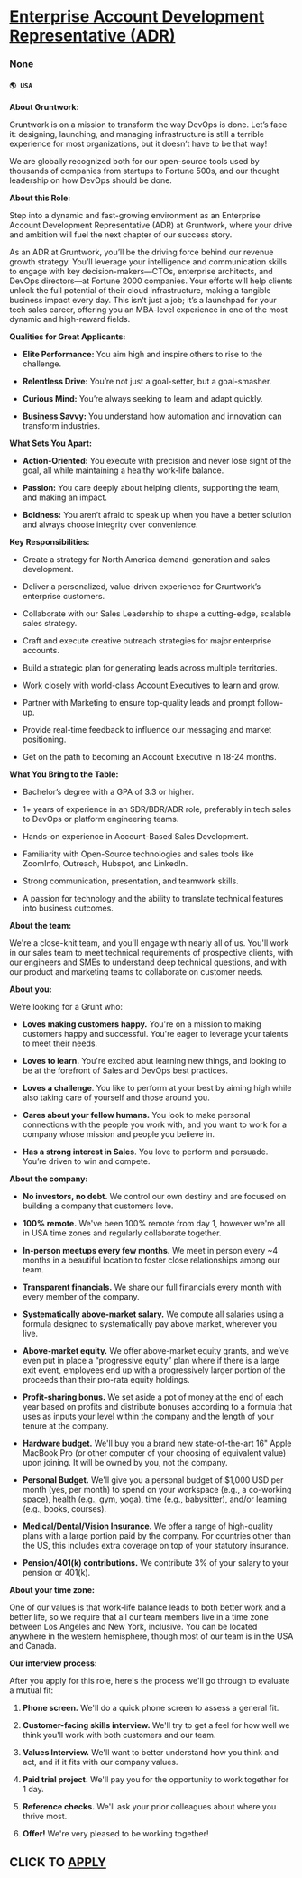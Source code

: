 # [Enterprise Account Development Representative (ADR)](https://www.remotewlb.com/apply/enterprise-account-development-representative-adr-127737)  
### None  
#### `🌎 USA`  

**About Gruntwork:**

Gruntwork is on a mission to transform the way DevOps is done. Let’s face it: designing, launching, and managing infrastructure is still a terrible experience for most organizations, but it doesn’t have to be that way!

We are globally recognized both for our open-source tools used by thousands of companies from startups to Fortune 500s, and our thought leadership on how DevOps should be done.

 **About this Role:**

Step into a dynamic and fast-growing environment as an Enterprise Account Development Representative (ADR) at Gruntwork, where your drive and ambition will fuel the next chapter of our success story.

As an ADR at Gruntwork, you’ll be the driving force behind our revenue growth strategy. You’ll leverage your intelligence and communication skills to engage with key decision-makers—CTOs, enterprise architects, and DevOps directors—at Fortune 2000 companies. Your efforts will help clients unlock the full potential of their cloud infrastructure, making a tangible business impact every day. This isn’t just a job; it’s a launchpad for your tech sales career, offering you an MBA-level experience in one of the most dynamic and high-reward fields.

 **Qualities for Great Applicants:**

  *  **Elite Performance:** You aim high and inspire others to rise to the challenge.

  *  **Relentless Drive:** You’re not just a goal-setter, but a goal-smasher.

  *  **Curious Mind:** You’re always seeking to learn and adapt quickly.

  *  **Business Savvy:** You understand how automation and innovation can transform industries.

 **What Sets You Apart:**

  *  **Action-Oriented:** You execute with precision and never lose sight of the goal, all while maintaining a healthy work-life balance.

  *  **Passion:** You care deeply about helping clients, supporting the team, and making an impact.

  *  **Boldness:** You aren’t afraid to speak up when you have a better solution and always choose integrity over convenience.

 **Key Responsibilities:**

  * Create a strategy for North America demand-generation and sales development.

  * Deliver a personalized, value-driven experience for Gruntwork’s enterprise customers.

  * Collaborate with our Sales Leadership to shape a cutting-edge, scalable sales strategy.

  * Craft and execute creative outreach strategies for major enterprise accounts.

  * Build a strategic plan for generating leads across multiple territories.

  * Work closely with world-class Account Executives to learn and grow.

  * Partner with Marketing to ensure top-quality leads and prompt follow-up.

  * Provide real-time feedback to influence our messaging and market positioning.

  * Get on the path to becoming an Account Executive in 18-24 months.

 **What You Bring to the Table:**

  * Bachelor’s degree with a GPA of 3.3 or higher.

  * 1+ years of experience in an SDR/BDR/ADR role, preferably in tech sales to DevOps or platform engineering teams.

  * Hands-on experience in Account-Based Sales Development.

  * Familiarity with Open-Source technologies and sales tools like ZoomInfo, Outreach, Hubspot, and LinkedIn.

  * Strong communication, presentation, and teamwork skills.

  * A passion for technology and the ability to translate technical features into business outcomes.

 **About the team:**

We're a close-knit team, and you'll engage with nearly all of us. You'll work in our sales team to meet technical requirements of prospective clients, with our engineers and SMEs to understand deep technical questions, and with our product and marketing teams to collaborate on customer needs.

 **About you:**

We’re looking for a Grunt who:

  *  **Loves making customers happy.** You're on a mission to making customers happy and successful. You're eager to leverage your talents to meet their needs.

  *  **Loves to learn.** You're excited abut learning new things, and looking to be at the forefront of Sales and DevOps best practices.

  *  **Loves a challenge**. You like to perform at your best by aiming high while also taking care of yourself and those around you.

  *  **Cares about your fellow humans.** You look to make personal connections with the people you work with, and you want to work for a company whose mission and people you believe in.

  *  **Has a strong interest in Sales**. You love to perform and persuade. You’re driven to win and compete.

 **About the company:**

  *  **No investors, no debt.** We control our own destiny and are focused on building a company that customers love.

  *  **100% remote.** We've been 100% remote from day 1, however we're all in USA time zones and regularly collaborate together.

  *  **In-person meetups every few months.** We meet in person every ~4 months in a beautiful location to foster close relationships among our team.

  *  **Transparent financials.** We share our full financials every month with every member of the company.

  *  **Systematically above-market salary.** We compute all salaries using a formula designed to systematically pay above market, wherever you live.

  *  **Above-market equity.** We offer above-market equity grants, and we’ve even put in place a “progressive equity” plan where if there is a large exit event, employees end up with a progressively larger portion of the proceeds than their pro-rata equity holdings.

  *  **Profit-sharing bonus.** We set aside a pot of money at the end of each year based on profits and distribute bonuses according to a formula that uses as inputs your level within the company and the length of your tenure at the company.

  *  **Hardware budget.** We'll buy you a brand new state-of-the-art 16" Apple MacBook Pro (or other computer of your choosing of equivalent value) upon joining. It will be owned by you, not the company.

  *  **Personal Budget.** We'll give you a personal budget of $1,000 USD per month (yes, per month) to spend on your workspace (e.g., a co-working space), health (e.g., gym, yoga), time (e.g., babysitter), and/or learning (e.g., books, courses).

  *  **Medical/Dental/Vision Insurance.** We offer a range of high-quality plans with a large portion paid by the company. For countries other than the US, this includes extra coverage on top of your statutory insurance.

  *  **Pension/401(k) contributions.** We contribute 3% of your salary to your pension or 401(k).

 **About your time zone:**

One of our values is that work-life balance leads to both better work and a better life, so we require that all our team members live in a time zone between Los Angeles and New York, inclusive. You can be located anywhere in the western hemisphere, though most of our team is in the USA and Canada.

 **Our interview process:**

After you apply for this role, here's the process we'll go through to evaluate a mutual fit:

  1.  **Phone screen.** We'll do a quick phone screen to assess a general fit.

  2.  **Customer-facing skills interview.** We'll try to get a feel for how well we think you'll work with both customers and our team.

  3.  **Values Interview.** We'll want to better understand how you think and act, and if it fits with our company values.

  4.  **Paid trial project.** We'll pay you for the opportunity to work together for 1 day.

  5.  **Reference checks.** We'll ask your prior colleagues about where you thrive most.

  6.  **Offer!** We're very pleased to be working together!

  
## CLICK TO [APPLY](https://www.remotewlb.com/apply/enterprise-account-development-representative-adr-127737)

